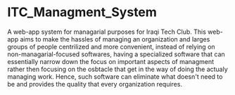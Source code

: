 # ITC_Managment_System
 A web-app system for managarial purposes for Iraqi Tech Club.
 This web-app aims to make the hassles of managing an organization and larges groups of people centrilized and more convenient, instead of relying on non-managarial-focused softwares, having a specialized software that can essentially narrow down the focus on important aspects of managment rather then focusing on the osbtacle that get in the way of doing the actualy managing work. Hence, such software can eliminate what doesn't need to be and provides the quality that every organization requires.
